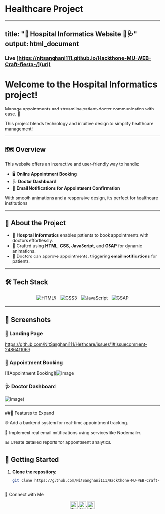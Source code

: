 ﻿# Healthcare Project
---
title: "🏥 Hospital Informatics Website 💉🩺"
output: html_document
---
### Live [https://nitsanghani111.github.io/Hackthone-MU-WEB-Craft-fiesta-/](url)

# Welcome to the **Hospital Informatics** project!  
Manage appointments and streamline patient-doctor communication with ease. 🌟  

This project blends technology and intuitive design to simplify healthcare management!

---

## 🗺️ Overview

This website offers an interactive and user-friendly way to handle:

- 🖥️ **Online Appointment Booking**  
- 🩺 **Doctor Dashboard**  
- 📧 **Email Notifications for Appointment Confirmation**  

With smooth animations and a responsive design, it’s perfect for healthcare institutions!

---

## 🏺 About the Project

- 🏥 **Hospital Informatics** enables patients to book appointments with doctors effortlessly.  
- 🎨 Crafted using **HTML**, **CSS**, **JavaScript**, and **GSAP** for dynamic animations.  
- 📧 Doctors can approve appointments, triggering **email notifications** for patients.

---

## 🛠️ Tech Stack

<div style="text-align: center;">
  <img src="https://img.shields.io/badge/HTML5-E34F26?style=for-the-badge&logo=html5&logoColor=white" alt="HTML5" style="margin: 5px;"/>
  <img src="https://img.shields.io/badge/CSS3-1572B6?style=for-the-badge&logo=css3&logoColor=white" alt="CSS3" style="margin: 5px;"/>
  <img src="https://img.shields.io/badge/JavaScript-F7DF1E?style=for-the-badge&logo=javascript&logoColor=black" alt="JavaScript" style="margin: 5px;"/>
  <img src="https://img.shields.io/badge/GSAP-88CE02?style=for-the-badge&logo=greensock&logoColor=white" alt="GSAP" style="margin: 5px;"/>
</div>

---

## 🎨 Screenshots

### 🏥 Landing Page  
https://github.com/NitSanghani111/Helthcare/issues/1#issuecomment-2486411069

### 📅 Appointment Booking  
[![Appointment Booking](![Image](https://github.com/user-attachments/assets/0a83f399-5bf8-427a-b5cf-8274d6c81af8)



### 🩺 Doctor Dashboard  
![Image](https://github.com/user-attachments/assets/0af045c9-0a38-4bd1-a132-e9bd062f7b6c))

---


##🌟 Features to Expand


🌐 Add a backend system for real-time appointment tracking.

📧 Implement real email notifications using services like Nodemailer.

📊 Create detailed reports for appointment analytics.


## 🚀 Getting Started

1. **Clone the repository:**  
   ```bash
   git clone https://github.com/NitSanghani111/Hackthone-MU-WEB-Craft-fiesta.git



🌟 Connect with Me


<div style="text-align: center;"> <a href="https://x.com/your-twitter-handle"> <img align="center" alt="Twitter" width="24px" src="https://raw.githubusercontent.com/anuraghazra/anuraghazra/master/assets/twitter.svg" /> </a> <a href="https://www.linkedin.com/in/your-linkedin-profile"> <img align="center" alt="LinkedIn" width="24px" src="https://upload.wikimedia.org/wikipedia/commons/c/ca/LinkedIn_logo_initials.png" /> </a> <a href="mailto:your-email@example.com"> <img align="center" alt="Email" width="24px" src="https://upload.wikimedia.org/wikipedia/commons/4/4e/Gmail_Icon.png" /> </a> </div>

